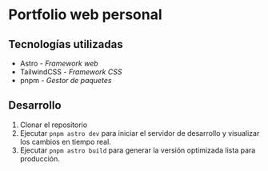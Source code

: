 # Portfolio web personal

## Tecnologías utilizadas
- Astro - *Framework web*
- TailwindCSS - *Framework CSS*
- pnpm - *Gestor de paquetes*

## Desarrollo
1. Clonar el repositorio
2. Ejecutar `pnpm astro dev` para iniciar el servidor de desarrollo y visualizar los cambios en tiempo real.
3. Ejecutar `pnpm astro build` para generar la versión optimizada lista para producción.